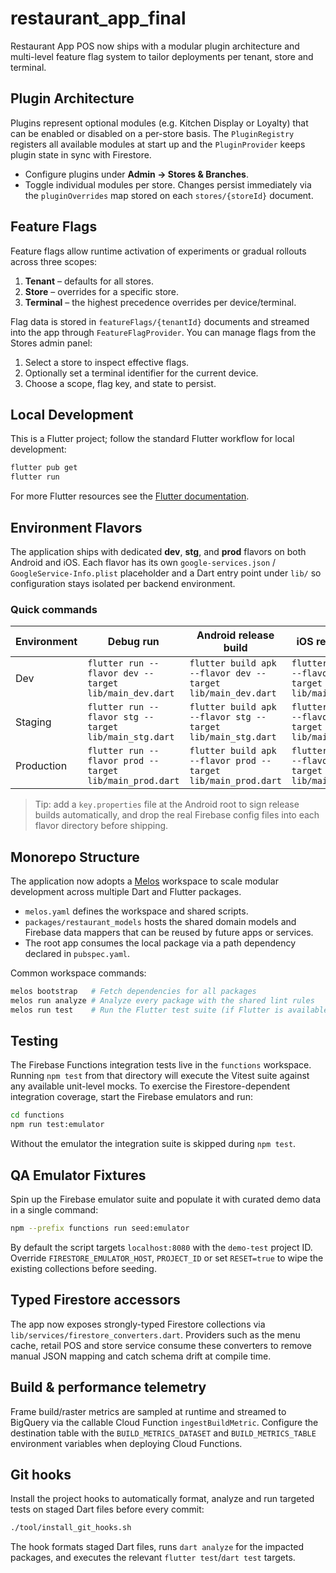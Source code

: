 # restaurant_app_final

Restaurant App POS now ships with a modular plugin architecture and multi-level
feature flag system to tailor deployments per tenant, store and terminal.

## Plugin Architecture

Plugins represent optional modules (e.g. Kitchen Display or Loyalty) that can be
enabled or disabled on a per-store basis. The `PluginRegistry` registers all
available modules at start up and the `PluginProvider` keeps plugin state in
sync with Firestore.

- Configure plugins under **Admin → Stores & Branches**.
- Toggle individual modules per store. Changes persist immediately via the
  `pluginOverrides` map stored on each `stores/{storeId}` document.

## Feature Flags

Feature flags allow runtime activation of experiments or gradual rollouts across
three scopes:

1. **Tenant** – defaults for all stores.
2. **Store** – overrides for a specific store.
3. **Terminal** – the highest precedence overrides per device/terminal.

Flag data is stored in `featureFlags/{tenantId}` documents and streamed into the
app through `FeatureFlagProvider`. You can manage flags from the Stores admin
panel:

1. Select a store to inspect effective flags.
2. Optionally set a terminal identifier for the current device.
3. Choose a scope, flag key, and state to persist.

## Local Development

This is a Flutter project; follow the standard Flutter workflow for local
development:

```bash
flutter pub get
flutter run
```

For more Flutter resources see the [Flutter documentation](https://docs.flutter.dev/).

## Environment Flavors

The application ships with dedicated **dev**, **stg**, and **prod** flavors on both Android and iOS. Each flavor has its own `google-services.json` / `GoogleService-Info.plist` placeholder and a Dart entry point under `lib/` so configuration stays isolated per backend environment.

### Quick commands

| Environment | Debug run | Android release build | iOS release build |
| --- | --- | --- | --- |
| Dev | `flutter run --flavor dev --target lib/main_dev.dart` | `flutter build apk --flavor dev --target lib/main_dev.dart` | `flutter build ipa --flavor dev --target lib/main_dev.dart` |
| Staging | `flutter run --flavor stg --target lib/main_stg.dart` | `flutter build apk --flavor stg --target lib/main_stg.dart` | `flutter build ipa --flavor stg --target lib/main_stg.dart` |
| Production | `flutter run --flavor prod --target lib/main_prod.dart` | `flutter build apk --flavor prod --target lib/main_prod.dart` | `flutter build ipa --flavor prod --target lib/main_prod.dart` |

> Tip: add a `key.properties` file at the Android root to sign release builds automatically, and drop the real Firebase config files into each flavor directory before shipping.

## Monorepo Structure

The application now adopts a [Melos](https://melos.invertase.dev/) workspace to
scale modular development across multiple Dart and Flutter packages.

- `melos.yaml` defines the workspace and shared scripts.
- `packages/restaurant_models` hosts the shared domain models and Firebase data
  mappers that can be reused by future apps or services.
- The root app consumes the local package via a path dependency declared in
  `pubspec.yaml`.

Common workspace commands:

```bash
melos bootstrap   # Fetch dependencies for all packages
melos run analyze # Analyze every package with the shared lint rules
melos run test    # Run the Flutter test suite (if Flutter is available)
```

## Testing

The Firebase Functions integration tests live in the `functions` workspace. Running
`npm test` from that directory will execute the Vitest suite against any available
unit-level mocks. To exercise the Firestore-dependent integration coverage, start
the Firebase emulators and run:

```bash
cd functions
npm run test:emulator
```

Without the emulator the integration suite is skipped during `npm test`.

## QA Emulator Fixtures

Spin up the Firebase emulator suite and populate it with curated demo data in a
single command:

```bash
npm --prefix functions run seed:emulator
```

By default the script targets `localhost:8080` with the `demo-test` project ID.
Override `FIRESTORE_EMULATOR_HOST`, `PROJECT_ID` or set `RESET=true` to wipe the
existing collections before seeding.

## Typed Firestore accessors

The app now exposes strongly-typed Firestore collections via
`lib/services/firestore_converters.dart`. Providers such as the menu cache,
retail POS and store service consume these converters to remove manual JSON
mapping and catch schema drift at compile time.

## Build & performance telemetry

Frame build/raster metrics are sampled at runtime and streamed to BigQuery via
the callable Cloud Function `ingestBuildMetric`. Configure the destination table
with the `BUILD_METRICS_DATASET` and `BUILD_METRICS_TABLE` environment variables
when deploying Cloud Functions.

## Git hooks

Install the project hooks to automatically format, analyze and run targeted
tests on staged Dart files before every commit:

```bash
./tool/install_git_hooks.sh
```

The hook formats staged Dart files, runs `dart analyze` for the impacted
packages, and executes the relevant `flutter test`/`dart test` targets.
